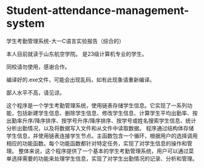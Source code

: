 # Student-attendance-management-system
学生考勤管理系统-大一C语言实验报告（综合的）

本人目前就读于山东航空学院。
是23级计算机专业的学生。

同校请勿使用，感谢合作。

编译好的.exe文件，可能会出现乱码，如有此现象请重新编译。

鄙人水平不高，请见谅。

这个程序是一个学生考勤管理系统，使用链表存储学生信息。它实现了一系列功能，包括新建学生信息、删除学生信息、修改学生信息、计算学生平均出勤率、按出勤率升序/降序排序、按学号升序/降序排序、按学号或姓名搜索学生信息、统计分析出勤情况，以及将数据写入文件和从文件中读取数据。
程序通过结构体存储学生信息，并使用链表连接学生节点。主函数包含一个循环，根据用户的选择调用相应的功能函数。每个功能函数都针对特定任务，实现了对学生信息的操作和管理。
整体来说，这个程序提供了一个基本的学生考勤管理系统，用户可以通过菜单选择需要的功能来处理学生信息，实现了对学生出勤情况的记录、分析和管理。